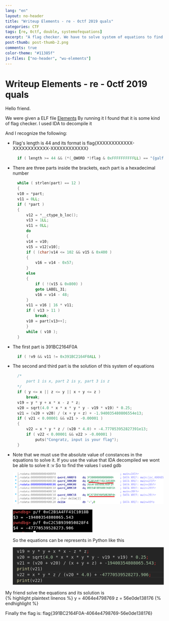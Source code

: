 ```yaml
---
lang: "en"
layout: no-header
title: "Writeup Elements - re - 0ctf 2019 quals"
categories: CTF
tags: [re, 0ctf, double, systemofequations]
excerpt: "A flag checker. We have to solve system of equations to find the flag"
post-thumb: post-thumb-2.png
comments: true
color-theme: "#11385f"
js-files: ["no-header", "wu-elements"]
---
```

# Writeup Elements - re - 0ctf 2019 quals
Hello friend.

We were given a ELF file [Elements](/archives/0ctf-2019/Elements) By running it I found that it is some kind of flag checker. I used IDA to decompile it

And I recognize the following:
- Flag's length is 44 and its format is flag{XXXXXXXXXXXX-XXXXXXXXXXXX-XXXXXXXXXXXX}  
  ```c
    if ( length >= 44 && (*(_QWORD *)flag & 0xFFFFFFFFFFLL) == "{galf" && v27 == '}' )
  ```
- There are three parts inside the brackets, each part is a hexadecimal number
  ```c
    while ( strlen(part) == 12 )
    {
    v10 = *part;
    v11 = 0LL;
    if ( *part )
    {
        v12 = *__ctype_b_loc();
        v13 = 1LL;
        v11 = 0LL;
        do
        {
        v14 = v10;
        v15 = v12[v10];
        if ( (char)v14 <= 102 && v15 & 0x400 )
        {
            v16 = v14 - 0x57;
        }
        else
        {
            if ( !(v15 & 0x800) )
            goto LABEL_31;
            v16 = v14 - 48;
        }
        v11 = v16 | 16 * v11;
        if ( v13 > 11 )
            break;
        v10 = part[v13++];
        }
        while ( v10 );
    }
  ```
- The first part is 391BC2164F0A
  ```c
    if ( !v9 && v11 != 0x391BC2164F0ALL )
  ```
- The second and third part is the solution of this system of equations 
  ```c
    /*
        part 1 is x, part 2 is y, part 3 is z
    */
    if ( y <= x || z <= y || x + y <= z )
        break;
    v19 = y * y + x * x - z * z;
    v20 = sqrt(4.0 * x * x * y * y - v19 * v19) * 0.25;
    v21 = (v20 + v20) / (x + y + z) + -1.940035480806554e13;
    if ( v21 < 0.00001 && v21 > -0.00001 )
    {
        v22 = x * y * z / (v20 * 4.0) + -4.777053952827391e13;
        if ( v22 < 0.00001 && v22 > -0.00001 )
            puts("Congratz, input is your flag");
    }
  ```
- Note that we must use the absolute value of constances in the equations to solve it. If you use the value that IDA decompiled we wont be able to solve it :v So to find the values I used gdb

  ![ida-value](/assets/images/75.PNG)
  
  ![gdb](/assets/images/74.png)

  So the equations can be represents in Python like this

  ![python](/assets/images/76.PNG)

My friend solve the equations and its solution is  
{% highlight plaintext linenos %}
    y = 4064e4798769
    z = 56e0de138176
{% endhighlight %}

Finally the flag is: flag{391BC2164F0A-4064e4798769-56e0de138176}
